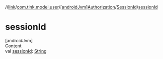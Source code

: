 //[link](../../../index.md)/[com.tink.model.user](../../index.md)/[[androidJvm]Authorization](../index.md)/[SessionId](index.md)/[sessionId](session-id.md)



# sessionId  
[androidJvm]  
Content  
val [sessionId](session-id.md): [String](https://kotlinlang.org/api/latest/jvm/stdlib/kotlin/-string/index.html)  



